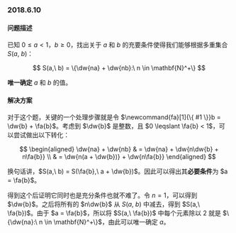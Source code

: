 ### 2018.6.10

#### 问题描述

已知 $0 \leqslant a < 1​$，$b \geqslant 0​$，找出关于 $a​$ 和 $b​$ 的充要条件使得我们能够根据多重集合 $S(a,\ b)​$：

$$
S(a,\ b) = \{\dw{na} + \dw{nb}:\ n \in \mathbf{N}^+\}
$$

**唯一确定** $a$ 和 $b$ 的值。

#### 解决方案

对于这个题，关键的一个处理步骤就是令 $\newcommand{fa}[1]{\{ #1 \}}b = \dw{b} + \fa{b}$。考虑到 $\dw{b}$ 是整数，且 $0 \leqslant \fa{b} < 1$，可以尝试做出以下转化：

$$
\begin{aligned}
\dw{na} + \dw{nb} & = \dw{na} + \dw{n\dw{b} + n\fa{b}} \\
& = \dw{n(a + \dw{b})} + \dw{n\fa{b}}
\end{aligned}
$$

换句话讲，$S(a,\ b) = S(\fa{b},\ a + \dw{b})$。因此可以得出其**必要条件**为 $a = \fa{b}$。

得到这个后证明它同时也是充分条件也就不难了。令 $n = 1$，可以得到 $\dw{b}$。之后将所有的 $n\dw{b}$ 从 $S(a,\ b)$ 中减去，得到 $S(a,\ \fa{b})$。由于 $a = \fa{b}$，所以将 $S(a,\ \fa{b})$ 中每个元素除以 $2$ 就是 $\{\dw{na}:\ n \in \mathbf{N}^+\}$，由此可以唯一确定 $a$。